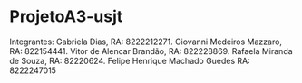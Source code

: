 # ProjetoA3-usjt
Integrantes:
Gabriela Dias, RA: 8222212271.
Giovanni Medeiros Mazzaro, RA: 822154441.
Vitor de Alencar Brandão, RA: 822228869.
Rafaela Miranda de Souza, RA: 82220624.
Felipe Henrique Machado Guedes RA: 8222247015



